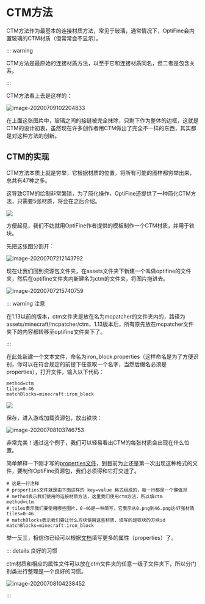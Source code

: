 # CTM方法

CTM方法作为最基本的连接材质方法，常见于玻璃，通常情况下，OptiFine会内置玻璃的CTM材质（但常常会不显示）。

::: warning

CTM方法是最原始的连接材质方法，以至于它和连接材质同名，但二者是包含关系。

:::

CTM方法看上去是这样的：

![image-20200709102204833](https://s1.ax1x.com/2020/07/27/aiteX9.png)

在上面这张图片中，玻璃之间的接缝被完全抹除，只剩下作为整体的边框，这就是CTM的设计初衷，虽然现在许多创作者用CTM做出了完全不一样的东西，其实都是对这种方法的创新。

## CTM的实现

CTM方法本质上就是穷举，它根据材质的位置，将所有可能的图样都穷举出来，总共有47种之多。

这导致CTM的绘制非常繁琐，为了简化操作，OptiFine还提供了一种简化CTM方法，只需要5张材质，将会在之后介绍。

![](https://s1.ax1x.com/2020/07/27/aitZ6J.png)

方便起见，我们不妨就用OptiFine作者提供的模板制作一个CTM材质，并用于铁块。

先把这张图分割开：

![image-20200707212143792](https://s1.ax1x.com/2020/07/27/aitikV.png)

现在让我们回到资源包文件夹，在assets文件夹下新建一个叫做optifine的文件夹，然后在optifine文件夹内新建名为ctm的文件夹，将图片拖进去。

![image-20200707215740759](https://s1.ax1x.com/2020/07/27/aitCT0.png)

::: warning 注意

在1.13以前的版本，ctm文件夹是放在名为mcpatcher的文件夹内的，路径为assets/minecraft/mcpatcher/ctm，1.13版本后，所有原先放在mcpatcher文件夹下的内容都转移至optifine文件夹下了。

:::

在此处新建一个文本文件，命名为iron_block.properties（这样命名是为了方便识别，你可以在符合规定的前提下任意取一个名字，当然后缀名必须是properties），打开文件，输入以下代码：

```properties
method=ctm
tiles=0-46
matchBlocks=minecraft:iron_block
```

![](https://s1.ax1x.com/2020/07/27/ait9wq.png)

保存，进入游戏加载资源包，放出铁块：

![image-20200708103746753](https://s1.ax1x.com/2020/07/27/aitFYT.png)

非常完美！通过这个例子，我们可以轻易看出CTM的每张材质会出现在什么位置。

简单解释一下刚才写的[properties文件](https://zh.wikipedia.org/wiki/.properties)，到目前为止还是第一次出现这种格式的文件，要制作OptiFine资源包，我们必须得和它打交道了。

```properties
# 这是一行注释
# properties文件就是由下面这样的 key=value 格式组成的，每一行都是一个键值对
# method表示我们使用的连接材质方法，这里我们使用ctm方法，所以填ctm
method=ctm
# tiles表示我们要使用哪些图片，0-46是一种简写，它表示从0.png到46.png这47张材质
tiles=0-46
# matchBlocks表示我们要让什么方块使用这些材质，填写的是铁块的方块id
matchBlocks=minecraft:iron_block
```

举一反三，相信你已经可以根据[文档](https://www.mcbbs.net/forum.php?mod=viewthread&tid=896135&page=1#pid15602841)填写更多的属性（properties）了。

::: details 良好的习惯

ctm材质和相应的属性文件可以放在ctm文件夹的任意一级子文件夹下，所以分门别类进行整理是一个良好的习惯。

![image-20200708104238452](https://s1.ax1x.com/2020/07/27/aitEpF.png)

:::

<br/><br/><Vssue/>